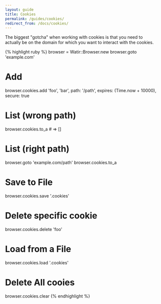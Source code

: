 ```yaml
---
layout: guide
title: Cookies
permalink: /guides/cookies/
redirect_from: /docs/cookies/
---
```


The biggest "gotcha" when working with cookies is that you need to actually be on the domain
for which you want to interact with the cookies.
    
{% highlight ruby %}
browser = Watir::Browser.new
browser.goto 'example.com'

# Add
browser.cookies.add 'foo', 'bar', path: '/path', expires: (Time.now + 10000), secure: true

# List (wrong path)
browser.cookies.to_a # => []

# List (right path)
browser.goto 'example.com/path'
browser.cookies.to_a

# Save to File
browser.cookies.save '.cookies'

# Delete specific cookie
browser.cookies.delete 'foo'

# Load from a File
browser.cookies.load '.cookies'

# Delete All cooies
browser.cookies.clear
{% endhighlight %}
